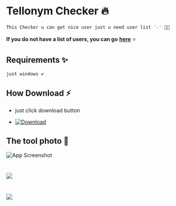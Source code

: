 # Tellonym Checker 🔥

```bash
This Checker u can get nice user just u need user list '-' 👋🏻
```

**If you do not have a list of users, you can go** [**here**](https://github.com/7nun/CheckerTellonym/archive/refs/heads/main.zip) ⭐

## Requirements ✨

```bash
just windows ✔
```
    
## How Download ⚡
- just click download button

- [![Download](https://img.shields.io/badge/Download-Now-Green?style=for-the-badge&logo=appveyor)]()


##  The tool photo 🌠

![App Screenshot](https://cdn.discordapp.com/attachments/1103167947083612233/1111733571036659712/image.png)
#
![](https://cdn.discordapp.com/attachments/1103167947083612233/1111733773650894879/image.png)
#
![](https://cdn.discordapp.com/attachments/1103167947083612233/1111733656352981112/image.png)
#
